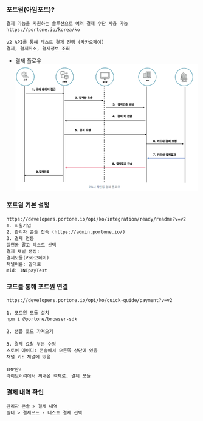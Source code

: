 ### 포트원(아임포트)?
```
결제 기능을 지원하는 솔루션으로 여러 결제 수단 사용 가능
https://portone.io/korea/ko

v2 API를 통해 테스트 결제 진행 (카카오페이)
결제, 결제취소, 결제정보 조회
```

* 결제 플로우
![alt text](image-2.png)

### 포트원 기본 설정
```
https://developers.portone.io/opi/ko/integration/ready/readme?v=v2
1. 회원가입
2. 관리자 콘솔 접속 (https://admin.portone.io/)
3. 결제 연동
실연동 말고 테스트 선택
결제 채널 생성: 
결제모듈(카카오페이)
채널이름: 맘대로
mid: INIpayTest
```

### 코드를 통해 포트원 연결 
```
https://developers.portone.io/opi/ko/quick-guide/payment?v=v2

1. 포트원 모듈 설치
npm i @portone/browser-sdk

2. 샘플 코드 가져오기

3. 결제 요청 부분 수정
스토어 아이디: 콘솔에서 오른쪽 상단에 있음
채널 키: 채널에 있음

IMP란? 
라이브러리에서 꺼내온 객체로, 결제 모듈

```

### 결제 내역 확인
```
관리자 콘솔 > 결제 내역
필터 > 결제모드 - 테스트 결제 선택
```

